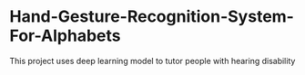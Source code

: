 # Hand-Gesture-Recognition-System-For-Alphabets
This project uses deep learning model to tutor people with hearing disability

